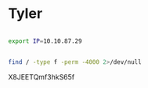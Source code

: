 # Tyler

```bash

export IP=10.10.87.29

```

```bash

find / -type f -perm -4000 2>/dev/null

```


X8JEETQmf3hkS65f